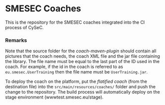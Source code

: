 # SMESEC Coaches

This is the repository for the SMESEC coaches integrated into the CI process of CySeC.


### Remarks

Note that the source folder for the *coach-maven-plugin* should contain all pictures
that the coach needs, the coach XML file and the jar file containing the library.
The file name must be equal to the last part of the ID used in the coach.
For example, if the id in the coach is referred to as `eu.smesec.UserTraining` then
the file name must be `UserTraining.jar`.

To deploy the coach on the platform, put the _flatified coach_ (from the destination file)
into the `src/main/resources/coaches/` folder and push the change to the repository.
The build process will automatically deploy on the stage environment (wwwtest.smesec.eu/stage).
